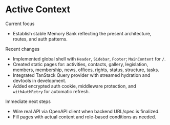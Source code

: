 # Active Context

Current focus

- Establish stable Memory Bank reflecting the present architecture, routes, and auth patterns.

Recent changes

- Implemented global shell with `Header`, `Sidebar`, `Footer`; `MainContent` for `/`.
- Created static pages for: activities, contacts, gallery, legislation, members, membership, news, offices, rights, status, structure, tasks.
- Integrated TanStack Query provider with streamed hydration and devtools in development.
- Added encrypted auth cookie, middleware protection, and `withAuthRetry` for automatic refresh.

Immediate next steps

- Wire real API via OpenAPI client when backend URL/spec is finalized.
- Fill pages with actual content and role-based conditions as needed.
